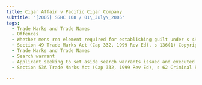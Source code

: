 ```yaml
---
title: Cigar Affair v Pacific Cigar Company 
subtitle: "[2005] SGHC 108 / 01\_July\_2005"
tags:
  - Trade Marks and Trade Names
  - Offences
  - Whether mens rea element required for establishing guilt under s 49 Trade Marks Act
  - Section 49 Trade Marks Act (Cap 332, 1999 Rev Ed), s 136(1) Copyright Act (Cap 63, 1999 Rev Ed)
  - Trade Marks and Trade Names
  - Search warrant
  - Applicant seeking to set aside search warrants issued and executed against it on grounds that seizure of items and documents on applicant\'s premises exceeding scope of warrants
  - Section 53A Trade Marks Act (Cap 332, 1999 Rev Ed), s 62 Criminal Procedure Code (Cap 68, 1985 Rev Ed)

---
```


